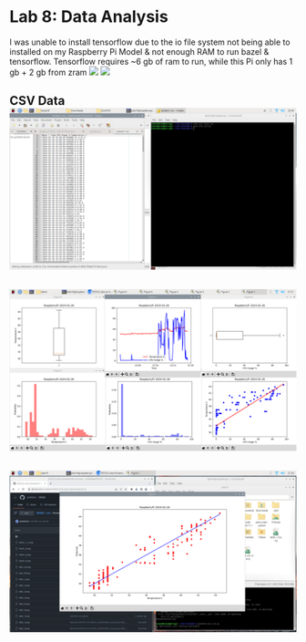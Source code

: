 # Lab 8: Data Analysis

I was unable to install tensorflow due to the io file system not being able to installed on my Raspberry Pi Model & not enough RAM to run bazel & tensorflow.
Tensorflow requires ~6 gb of ram to run, while this Pi only has 1 gb + 2 gb from zram
![](Screenshots/lab8_error1.png)
![](Screenshots/lab8_error21.png)

CSV Data
![](Screenshots/lab8_csv_2.png)
---
![](Screenshots/lab8_1_4.png)
---
![](Screenshots/lab8_2_5.png)
---
